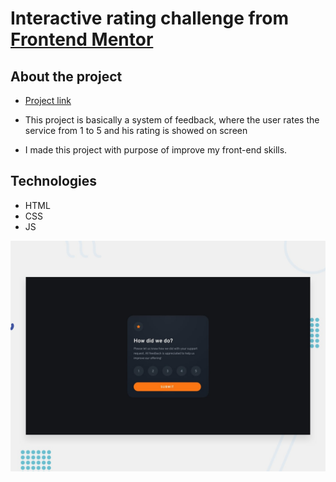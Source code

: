 # Interactive rating challenge from [Frontend Mentor](https://www.frontendmentor.io/challenges/interactive-rating-component-koxpeBUmI)

## About the project

- [Project link](https://vithorfjm.github.io/interactive-rating/)


- This project is basically a system of feedback, where the user rates the service from 1 to 5 and his rating is showed on screen
- I made this project with purpose of improve my front-end skills.

## Technologies

- HTML
- CSS
- JS

![project preview](https://github.com/vithorfjm/interactive-rating/blob/master/design/desktop-preview.jpg)
